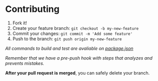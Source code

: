 # Contributing

1. Fork it!
2. Create your feature branch: `git checkout -b my-new-feature`
3. Commit your changes: `git commit -m 'Add some feature'`
4. Push to the branch: `git push origin my-new-feature`

*All commands to build and test are avaliable on [package.json](package.json)*

*Remember that we have a pre-push hook with steps that analyzes and prevents mistakes.*

**After your pull request is merged**, you can safely delete your branch.
